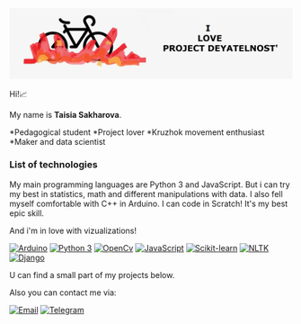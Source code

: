 [![Header](https://github.com/abnegantes/abnegantes/blob/main/шапка.jpg)]()

Hi!📈

My name is **Taisia Sakharova**.

*Pedagogical student
*Project lover
*Kruzhok movement enthusiast
*Maker and data scientist

###  List of technologies

My main programming languages are Python 3 and JavaScript. But i can try my best in statistics, math and different manipulations with data. I also fell myself comfortable with C++ in Arduino.
I can code in Scratch! It's my best epic skill.

And i'm in love with vizualizations!

[![Arduino](https://img.shields.io/badge/-Arduino-blue)]()
[![Python 3](https://img.shields.io/badge/-Python%203-lightgrey)]()
[![OpenCv](https://img.shields.io/badge/-OpenCV-orange)]()
[![JavaScript](https://img.shields.io/badge/-JavaScript-yellow)]()
[![Scikit-learn](https://img.shields.io/badge/-Scikt--learn-green)]()
[![NLTK](https://img.shields.io/badge/-NLTK-red)]()
[![Django](https://img.shields.io/badge/-Django-yellow)]()

U can find a small part of my projects below.

Also you can contact me via:

[![Email](https://img.shields.io/badge/-Email-de4343?logo=Gmail&logoColor=white&link=mailto:tkorghebin@gmail.com)](mailto:tssakhi@gmail.com)
[![Telegram](https://img.shields.io/badge/-Telegram-blue?logo=telegram&link=https://t.me/littlecoin)](https://t.me/abnegantes)
